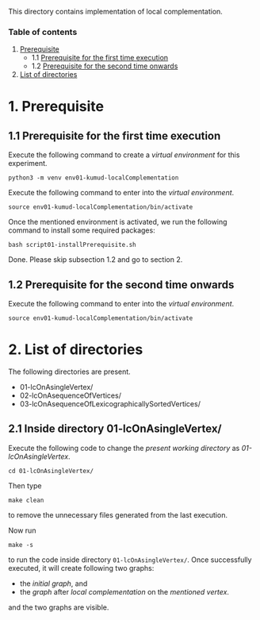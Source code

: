 This directory contains implementation of local complementation.

### Table of contents

1.	[Prerequisite](#s1)
    -   1.1 [Prerequisite for the first time execution](#s11)
    -   1.2 [Prerequisite for the second time onwards](#s12)
2.  [List of directories](#s2)


# 1. Prerequisite <a name="s1"></a>

## 1.1 Prerequisite for the first time execution <a name="s11"></a>

Execute the following command to create a _virtual environment_ for this experiment.

```shell
python3 -m venv env01-kumud-localComplementation
```


Execute the following command to enter into the _virtual environment_.

```shell
source env01-kumud-localComplementation/bin/activate
```

Once the mentioned environment is activated, we run the following command to install some required packages:

```shell
bash script01-installPrerequisite.sh
```

Done. Please skip subsection 1.2 and go to section 2.

## 1.2 Prerequisite for the second time onwards <a name="s12"></a>

Execute the following command to enter into the _virtual environment_.

```shell
source env01-kumud-localComplementation/bin/activate
```



# 2. List of directories <a name="s2"></a>

The following directories are present.

-   01-lcOnAsingleVertex/
-   02-lcOnAsequenceOfVertices/
-   03-lcOnAsequenceOfLexicographicallySortedVertices/


## 2.1 Inside directory 01-lcOnAsingleVertex/ <a name="s21"></a>

Execute the following code  to change the _present working directory_ as _01-lcOnAsingleVertex_.

```shell
cd 01-lcOnAsingleVertex/
```

Then type

```shell
make clean
```

to remove the unnecessary files generated from the last execution.


Now run

```shell
make -s
```

to run the code inside directory `01-lcOnAsingleVertex/`. Once successfully executed, it will create following two graphs:

-   the _initial graph_, and
-   the _graph_ after _local complementation_ on the _mentioned vertex_.

and the two graphs are visible.
